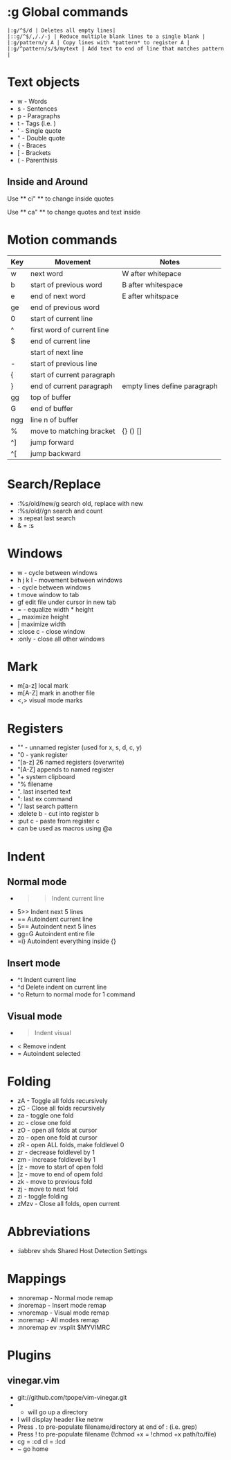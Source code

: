 # :g Global commands

    |:g/^$/d | Deletes all empty lines|
    |::g/^$/,/./-j | Reduce multiple blank lines to a single blank |
    |:g/pattern/y A | Copy lines with *pattern* to register A |
    |:g/^pattern/s/$/mytext | Add text to end of line that matches pattern |

# Text objects

* w - Words
* s - Sentences
* p - Paragraphs
* t - Tags (i.e. <a>)
* ' - Single quote
* " - Double quote
* { - Braces
* [ - Brackets
* ( - Parenthisis

## Inside and Around

Use ** ci" ** to change inside quotes

Use ** ca" ** to change quotes and text inside


# Motion commands

|Key | Movement | Notes |
|----|----------|------|
|w   | next word | W after whitepace |
|b   | start of previous word | B after whitespace |
|e   | end of next word | E after whitspace|
|ge  | end of previous word| |
|0   | start of current line| |
|^   | first word of current line| |
|$   | end of current line||
|<cr>| start of next line | |
|-   | start of previous line | 
|{   | start of current paragraph |  |
|}   | end of current paragraph | empty lines define paragraph |
|gg  | top of buffer | |
|G   | end of buffer | |
|ngg | line n of buffer | |
|%   | move to matching bracket| {} () [] |
| ^] | jump forward  |  |
| ^[ | jump backward |  |

# Search/Replace

* :%s/old/new/g search old, replace with new
* :%s/old//gn search and count
* :s<cr> repeat last search
* & = :s<cr>

# Windows

* <Ctrl-w>w - cycle between windows
* <ctrl-w>h j k l - movement between windows
* <ctrl-w><ctrl-w> - cycle between windows
* <ctrl-w>t move window to tab
* <ctrl-w>gf edit file under cursor in new tab
* <ctrl-w>= - equalize width * height
* <ctrl-w>_ maximize height
* <ctrl-w>| maximize width 
* :close <ctrl-w>c - close window
* :only - close all other windows

# Mark

* m[a-z] local mark
* m[A-Z] mark in another file
* <,> visual mode marks

# Registers

* "" - unnamed register (used for x, s, d, c, y)
* "0 - yank register
* "[a-z] 26 named registers (overwrite)
* "[A-Z] appends to named register
* "+ system clipboard
* "% filename
* ". last inserted text
* ": last ex command
* "/ last search pattern
* :delete b - cut into register b
* :put c - paste from register c
* can be used as macros using @a

# Indent

## Normal mode

* >> Indent current line
* 5>> Indent next 5 lines
* == Autoindent current line
* 5== Autoindent next 5 lines
* gg=G Autoindent entire file
* =i} Autoindent everything inside {}

## Insert mode

* ^t Indent current line
* ^d Delete indent on current line
* ^o Return to normal mode for 1 command

## Visual mode

* > Indent visual
* < Remove indent
* = Autoindent selected

# Folding

* zA - Toggle all folds recursively
* zC - Close all folds recursively
* za - toggle one fold
* zc - close one fold
* zO - open all folds at cursor
* zo - open one fold at cursor
* zR - open ALL folds, make foldlevel 0
* zr - decrease foldlevel by 1
* zm - increase foldlevel by 1
* [z - move to start of open fold
* ]z - move to end of opem fold
* zk - move to previous fold
* zj - move to next fold
* zi - toggle folding
* zMzv - Close all folds, open current

# Abbreviations

* :iabbrev shds Shared Host Detection Settings

# Mappings

* :nnoremap - Normal mode remap
* :inoremap - Insert mode remap
* :vnoremap - Visual mode remap
* :noremap  - All modes remap
* :nnoremap <leader>ev :vsplit $MYVIMRC<cr>

# Plugins

## vinegar.vim

* git://github.com/tpope/vim-vinegar.git
* - will go up a directory
* I will display header like netrw
* Press . to pre-populate filename/directory at end of : (i.e. grep)
* Press ! to pre-populate filename (!chmod +x = !chmod +x path/to/file)
* cg = :cd  cl = :lcd
* ~ go home
